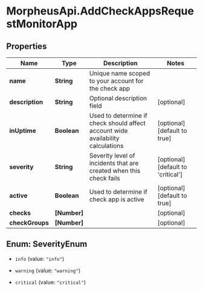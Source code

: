 # MorpheusApi.AddCheckAppsRequestMonitorApp

## Properties

Name | Type | Description | Notes
------------ | ------------- | ------------- | -------------
**name** | **String** | Unique name scoped to your account for the check app | 
**description** | **String** | Optional description field | [optional] 
**inUptime** | **Boolean** | Used to determine if check should affect account wide availability calculations | [optional] [default to true]
**severity** | **String** | Severity level of incidents that are created when this check fails | [optional] [default to &#39;critical&#39;]
**active** | **Boolean** | Used to determine if check app is active | [optional] [default to true]
**checks** | **[Number]** |  | [optional] 
**checkGroups** | **[Number]** |  | [optional] 



## Enum: SeverityEnum


* `info` (value: `"info"`)

* `warning` (value: `"warning"`)

* `critical` (value: `"critical"`)




